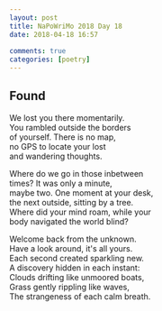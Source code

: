 ```yaml
---  
layout: post  
title: NaPoWriMo 2018 Day 18  
date: 2018-04-18 16:57  
  
comments: true  
categories: [poetry]
---  
```

## Found  

We lost you there momentarily.  
You rambled outside the borders  
of yourself. There is no map,  
no GPS to locate your lost  
and wandering thoughts.  

Where do we go in those inbetween  
times? It was only a minute,  
maybe two. One moment at your desk,  
the next outside, sitting by a tree.  
Where did your mind roam, while your  
body navigated the world blind?  

Welcome back from the unknown.  
Have a look around, it's all yours.  
Each second created sparkling new.  
A discovery hidden in each instant:  
Clouds drifting like unmoored boats,  
Grass gently rippling like waves,  
The strangeness of each calm breath.  
